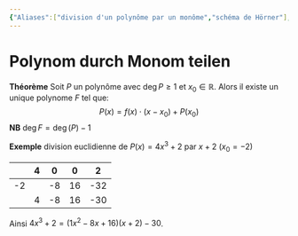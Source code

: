 ```yaml
---
{"Aliases":["division d'un polynôme par un monôme","schéma de Hörner"],"tags":["Analysis","LinA"],"dg-publish":true,"permalink":"/02-all-notes/polynom-durch-monom-teilen/","dgHomeLink":true,"dgPassFrontmatter":true}
---
```


# Polynom durch Monom teilen

**Théorème** Soit $P$ un polynôme avec $\operatorname{deg} P \geqslant 1$ et $x_0 \in \mathbb{R}$. Alors il existe un unique polynome $F$ tel que:
$$
P(x)=f(x) \cdot\left(x-x_0\right)+P\left(x_0\right)
$$
**NB** $\operatorname{deg} F=\operatorname{deg}(P)-1$

**Exemple** division euclidienne de $P(x)=4 x^3+2$ par $x+2$ $\left(x_0=-2\right)$

|     | 4   | 0   | 0   | 2   |
| --- | --- | --- | --- | --- |
| -2  |     | -8  | 16  | -32 |
|     | 4   | -8  | 16  | -30 |

Ainsi $4 x^3+2=\left(1 x^2-8 x+16\right)(x+2)-30$. 